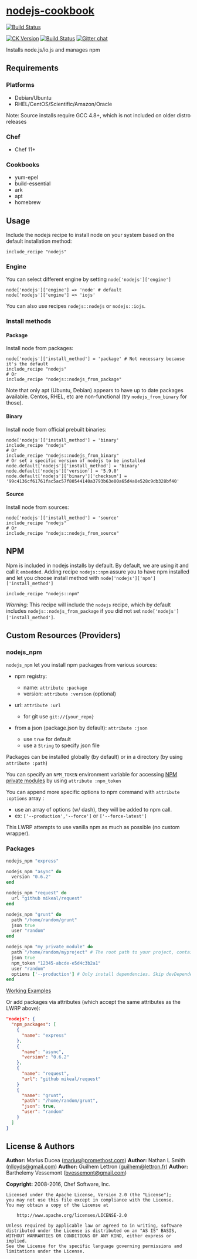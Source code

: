 # [nodejs-cookbook](https://github.com/redguide/nodejs)

[![Build Status](https://app.snap-ci.com/padmam/node-js-docker/branch/master/build_image)](https://app.snap-ci.com/padmam/node-js-docker/branch/master)

[![CK Version](http://img.shields.io/cookbook/v/nodejs.svg?branch=master)](https://supermarket.getchef.com/cookbooks/nodejs) [![Build Status](https://img.shields.io/travis/redguide/nodejs.svg)](https://travis-ci.org/redguide/nodejs) [![Gitter chat](https://badges.gitter.im/redguide/nodejs.svg)](https://gitter.im/redguide/nodejs)

Installs node.js/io.js and manages npm

## Requirements

### Platforms

- Debian/Ubuntu
- RHEL/CentOS/Scientific/Amazon/Oracle

Note: Source installs require GCC 4.8+, which is not included on older distro releases

### Chef

- Chef 11+

### Cookbooks

- yum-epel
- build-essential
- ark
- apt
- homebrew

## Usage

Include the nodejs recipe to install node on your system based on the default installation method:

```chef
include_recipe "nodejs"
```

### Engine

You can select different engine by setting `node['nodejs']['engine']`

```
node['nodejs']['engine'] => 'node' # default
node['nodejs']['engine'] => 'iojs'
```

You can also use recipes `nodejs::nodejs` or `nodejs::iojs`.

### Install methods

#### Package

Install node from packages:

```chef
node['nodejs']['install_method'] = 'package' # Not necessary because it's the default
include_recipe "nodejs"
# Or
include_recipe "nodejs::nodejs_from_package"
```

Note that only apt (Ubuntu, Debian) appears to have up to date packages available. Centos, RHEL, etc are non-functional (try `nodejs_from_binary` for those).

#### Binary

Install node from official prebuilt binaries:

```chef
node['nodejs']['install_method'] = 'binary'
include_recipe "nodejs"
# Or
include_recipe "nodejs::nodejs_from_binary"
# Or set a specific version of nodejs to be installed
node.default['nodejs']['install_method'] = 'binary'
node.default['nodejs']['version'] = '5.9.0'
node.default['nodejs']['binary']['checksum'] = '99c4136cf61761fac5ac57f80544140a3793b63e00a65d4a0e528c9db328bf40'
```

#### Source

Install node from sources:

```chef
node['nodejs']['install_method'] = 'source'
include_recipe "nodejs"
# Or
include_recipe "nodejs::nodejs_from_source"
```

## NPM

Npm is included in nodejs installs by default. By default, we are using it and call it `embedded`. Adding recipe `nodejs::npm` assure you to have npm installed and let you choose install method with `node['nodejs']['npm']['install_method']`

```chef
include_recipe "nodejs::npm"
```

_Warning:_ This recipe will include the `nodejs` recipe, which by default includes `nodejs::nodejs_from_package` if you did not set `node['nodejs']['install_method']`.

## Custom Resources (Providers)

### nodejs_npm

`nodejs_npm` let you install npm packages from various sources:

- npm registry:

  - name: `attribute :package`
  - version: `attribute :version` (optional)

- url: `attribute :url`

  - for git use `git://{your_repo}`

- from a json (package.json by default): `attribute :json`

  - use `true` for default
  - use a `String` to specify json file

Packages can be installed globally (by default) or in a directory (by using `attribute :path`)

You can specify an `NPM_TOKEN` environment variable for accessing [NPM private modules](https://docs.npmjs.com/private-modules/intro) by using `attribute :npm_token`

You can append more specific options to npm command with `attribute :options` array :

- use an array of options (w/ dash), they will be added to npm call.
- ex: `['--production','--force']` or `['--force-latest']`

This LWRP attempts to use vanilla npm as much as possible (no custom wrapper).

### Packages

```ruby
nodejs_npm "express"

nodejs_npm "async" do
  version "0.6.2"
end

nodejs_npm "request" do
  url "github mikeal/request"
end

nodejs_npm "grunt" do
  path "/home/random/grunt"
  json true
  user "random"
end

nodejs_npm "my_private_module" do
  path "/home/random/myproject" # The root path to your project, containing a package.json file
  json true
  npm_token "12345-abcde-e5d4c3b2a1"
  user "random"
  options ['--production'] # Only install dependencies. Skip devDependencies
end
```

[Working Examples](test/cookbooks/nodejs_test/recipes/npm.rb)

Or add packages via attributes (which accept the same attributes as the LWRP above):

```json
"nodejs": {
  "npm_packages": [
    {
      "name": "express"
    },
    {
      "name": "async",
      "version": "0.6.2"
    },
    {
      "name": "request",
      "url": "github mikeal/request"
    }
    {
      "name": "grunt",
      "path": "/home/random/grunt",
      "json": true,
      "user": "random"
    }
  ]
}
```

## License & Authors

**Author:** Marius Ducea (marius@promethost.com) **Author:** Nathan L Smith (nlloyds@gmail.com) **Author:** Guilhem Lettron (guilhem@lettron.fr) **Author:** Barthelemy Vessemont (bvessemont@gmail.com)

**Copyright:** 2008-2016, Chef Software, Inc.

```
Licensed under the Apache License, Version 2.0 (the "License");
you may not use this file except in compliance with the License.
You may obtain a copy of the License at

    http://www.apache.org/licenses/LICENSE-2.0

Unless required by applicable law or agreed to in writing, software
distributed under the License is distributed on an "AS IS" BASIS,
WITHOUT WARRANTIES OR CONDITIONS OF ANY KIND, either express or implied.
See the License for the specific language governing permissions and
limitations under the License.
```
